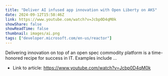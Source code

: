 ```yaml
---
title: "Deliver AI infused app innovation with Open Liberty on AKS"
date: 2024-09-12T15:58:46Z
link: https://www.youtube.com/watch?v=Jcbp0D4qM0k
showShare: false
showReadTime: false
thumbnail: images/ai.png
tags: ["developer.microsoft.com/en-us/reactor"]
---
```

Delivering innovation on top of an open spec commodity platform is a time-honored recipe for success in IT. Examples include ...

- Link to article: https://www.youtube.com/watch?v=Jcbp0D4qM0k